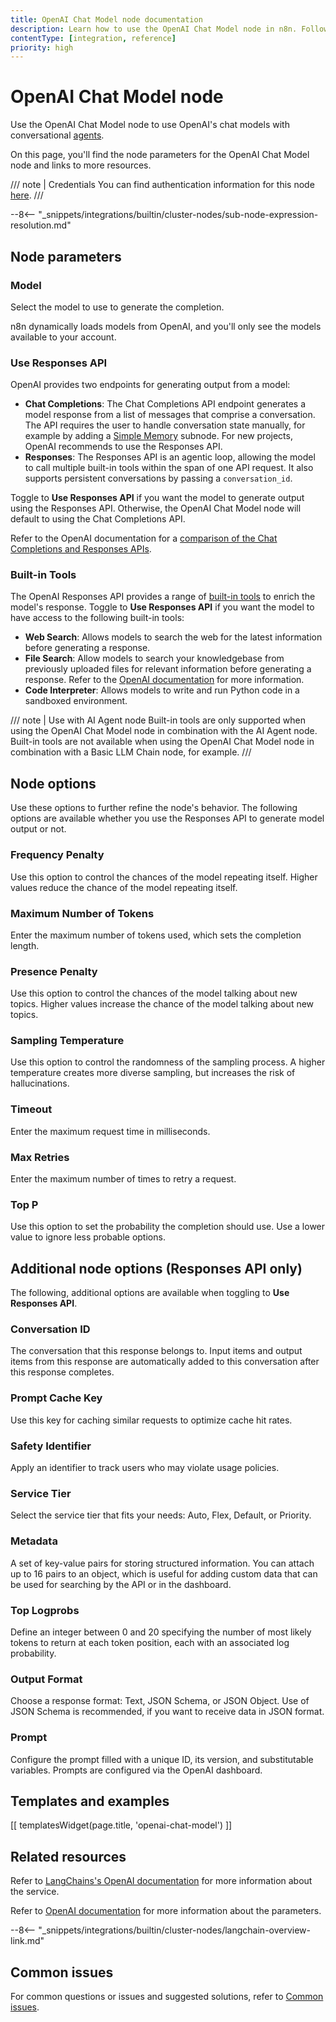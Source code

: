 ```yaml
---
title: OpenAI Chat Model node documentation
description: Learn how to use the OpenAI Chat Model node in n8n. Follow technical documentation to integrate OpenAI Chat Model node into your workflows.
contentType: [integration, reference]
priority: high
---
```


# OpenAI Chat Model node

Use the OpenAI Chat Model node to use OpenAI's chat models with conversational [agents](/glossary.md#ai-agent).

On this page, you'll find the node parameters for the OpenAI Chat Model node and links to more resources.

/// note | Credentials
You can find authentication information for this node [here](/integrations/builtin/credentials/openai.md).
///

--8<-- "_snippets/integrations/builtin/cluster-nodes/sub-node-expression-resolution.md"

## Node parameters

### Model

Select the model to use to generate the completion.

n8n dynamically loads models from OpenAI, and you'll only see the models available to your account.

### Use Responses API
OpenAI provides two endpoints for generating output from a model:
- **Chat Completions**: The Chat Completions API endpoint generates a model response from a list of messages that comprise a conversation. The API requires the user to handle conversation state manually, for example by adding a [Simple Memory](docs/integrations/builtin/cluster-nodes/sub-nodes/n8n-nodes-langchain.memorybufferwindow/index.md) subnode. For new projects, OpenAI recommends to use the Responses API.
- **Responses**: The Responses API is an agentic loop, allowing the model to call multiple built-in tools within the span of one API request. It also supports persistent conversations by passing a `conversation_id`.

Toggle to **Use Responses API** if you want the model to generate output using the Responses API. Otherwise, the OpenAI Chat Model node will default to using the Chat Completions API.

Refer to the OpenAI documentation for a [comparison of the Chat Completions and Responses APIs](https://platform.openai.com/docs/guides/migrate-to-responses).


### Built-in Tools
The OpenAI Responses API provides a range of [built-in tools](https://platform.openai.com/docs/guides/tools) to enrich the model's response. Toggle to **Use Responses API** if you want the model to have access to the following built-in tools:

- **Web Search**: Allows models to search the web for the latest information before generating a response.
- **File Search**: Allow models to search your knowledgebase from previously uploaded files for relevant information before generating a response. Refer to the [OpenAI documentation](https://platform.openai.com/docs/guides/tools-file-search) for more information.
- **Code Interpreter**: Allows models to write and run Python code in a sandboxed environment.

/// note | Use with AI Agent node
Built-in tools are only supported when using the OpenAI Chat Model node in combination with the AI Agent node. Built-in tools are not available when using the OpenAI Chat Model node in combination with a Basic LLM Chain node, for example.
///

## Node options

Use these options to further refine the node's behavior. The following options are available whether you use the Responses API to generate model output or not.

### Frequency Penalty

Use this option to control the chances of the model repeating itself. Higher values reduce the chance of the model repeating itself.

### Maximum Number of Tokens

Enter the maximum number of tokens used, which sets the completion length.

### Presence Penalty

Use this option to control the chances of the model talking about new topics. Higher values increase the chance of the model talking about new topics.

### Sampling Temperature

Use this option to control the randomness of the sampling process. A higher temperature creates more diverse sampling, but increases the risk of hallucinations.

### Timeout

Enter the maximum request time in milliseconds.

### Max Retries

Enter the maximum number of times to retry a request.

### Top P

Use this option to set the probability the completion should use. Use a lower value to ignore less probable options. 

## Additional node options (Responses API only)
The following, additional options are available when toggling to **Use Responses API**.

### Conversation ID
The conversation that this response belongs to. Input items and output items from this response are automatically added to this conversation after this response completes.

###  Prompt Cache Key
Use this key for caching similar requests to optimize cache hit rates.

### Safety Identifier
Apply an identifier to track users who may violate usage policies.

### Service Tier
Select the service tier that fits your needs: Auto, Flex, Default, or Priority.

### Metadata
A set of key-value pairs for storing structured information. You can attach up to 16 pairs to an object, which is useful for adding custom data that can be used for searching by the API or in the dashboard.

### Top Logprobs
Define an integer between 0 and 20 specifying the number of most likely tokens to return at each token position, each with an associated log probability.

### Output Format
Choose a response format: Text, JSON Schema, or JSON Object. Use of JSON Schema is recommended, if you want to receive data in JSON format.

### Prompt
Configure the prompt filled with a unique ID, its version, and substitutable variables. Prompts are configured via the OpenAI dashboard.

## Templates and examples

<!-- see https://www.notion.so/n8n/Pull-in-templates-for-the-integrations-pages-37c716837b804d30a33b47475f6e3780 -->
[[ templatesWidget(page.title, 'openai-chat-model') ]]

## Related resources

Refer to [LangChains's OpenAI documentation](https://js.langchain.com/docs/integrations/chat/openai/) for more information about the service.

Refer to [OpenAI documentation](https://platform.openai.com/docs/api-reference/responses/create) for more information about the parameters.

--8<-- "_snippets/integrations/builtin/cluster-nodes/langchain-overview-link.md"

## Common issues

For common questions or issues and suggested solutions, refer to [Common issues](/integrations/builtin/cluster-nodes/sub-nodes/n8n-nodes-langchain.lmchatopenai/common-issues.md).


